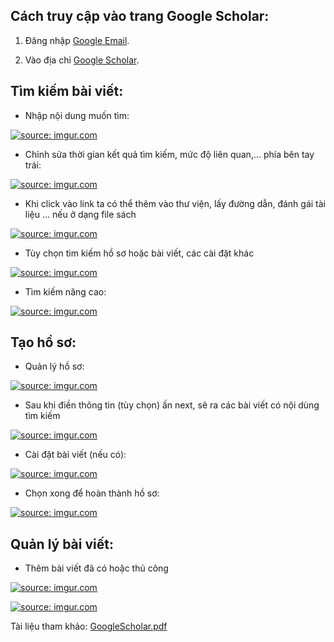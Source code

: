 
## Cách truy cập vào trang Google Scholar:

1. Đăng nhập [Google Email](https://mail.google.com/).

2. Vào địa chỉ [Google Scholar](https://scholar.google.com/).

## Tìm kiếm bài viết: 

- Nhập nội dung muốn tìm:

<a href="https://imgur.com/xkXhcKu"><img src="https://i.imgur.com/xkXhcKu.png" title="source: imgur.com" /></a>

- Chỉnh sửa thời gian kết quả tìm kiếm, mức độ liên quan,... phía bên tay trái: 

<a href="https://imgur.com/lCyoyaE"><img src="https://i.imgur.com/lCyoyaE.png" title="source: imgur.com" /></a>

- Khi click vào link ta có thể thêm vào thư viện, lấy đường dẫn, đánh gái tài liệu ... nếu ở dạng file sách

<a href="https://imgur.com/EB1Ty82"><img src="https://i.imgur.com/EB1Ty82.png" title="source: imgur.com" /></a>

- Tùy chọn tìm kiếm hồ sơ hoặc bài viết, các cài đặt khác

<a href="https://imgur.com/pDAITcl"><img src="https://i.imgur.com/pDAITcl.png" title="source: imgur.com" /></a>

- Tìm kiếm năng cao: 

<a href="https://imgur.com/7Xlswrz"><img src="https://i.imgur.com/7Xlswrz.png" title="source: imgur.com" /></a>

## Tạo hồ sơ:

- Quản lý hồ sơ: 

<a href="https://imgur.com/p8WiYlA"><img src="https://i.imgur.com/p8WiYlA.png" title="source: imgur.com" /></a>

- Sau khi điền thông tin (tùy chọn) ấn next, sẽ ra các bài viết có nội dùng tìm kiếm

<a href="https://imgur.com/a825SJL"><img src="https://i.imgur.com/a825SJL.png" title="source: imgur.com" /></a>

- Cài đặt bài viết (nếu có):

<a href="https://imgur.com/GURhxOM"><img src="https://i.imgur.com/GURhxOM.png" title="source: imgur.com" /></a>

- Chọn xong để hoàn thành hồ sơ:

<a href="https://imgur.com/0wsUpwc"><img src="https://i.imgur.com/0wsUpwc.png" title="source: imgur.com" /></a>

## Quản lý bài viết:

- Thêm bài viết đã có hoặc thủ công

<a href="https://imgur.com/4YzTdhK"><img src="https://i.imgur.com/4YzTdhK.png" title="source: imgur.com" /></a>

<a href="https://imgur.com/tDf4Mom"><img src="https://i.imgur.com/tDf4Mom.png" title="source: imgur.com" /></a>

Tài liệu tham khảo: 
[GoogleScholar.pdf](https://github.com/huuvinhnhv/CS2205.CH1501/files/6157241/GoogleScholar.pdf)

